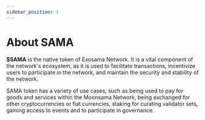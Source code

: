 ```yaml
---
sidebar_position: 1
---
```


# About SAMA

**$SAMA** is the native token of Exosama Network. It is a vital
component of the network's ecosystem, as it is used to facilitate transactions, incentivize users to participate in the
network, and maintain the security and stability of the network. 

SAMA token has a variety of use cases, such as being used to pay for goods and services within the Moonsama Network,
being exchanged for other cryptocurrencies or fiat currencies, staking for curating validator sets, gaining access to
events and to participate in governance. 
